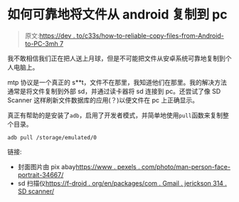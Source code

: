 # 如何可靠地将文件从 android 复制到 pc

> 原文:[https://dev . to/c33s/how-to-reliable-copy-files-from-Android-to-PC-3mh 7](https://dev.to/c33s/how-to-reliable-copy-files-from-android-to-pc--3mh7)

我不敢相信我们正在把人送上月球，但是不可能把文件从安卓系统可靠地复制到个人电脑上。

mtp 协议是一个真正的 s**t，文件不在那里，我知道他们在那里。我的解决方法通常是将文件复制到外部 sd，并通过读卡器将 sd 连接到 pc。还尝试了像 SD Scanner 这样刷新文件数据库的应用(？)以便文件在 pc 上正确显示。

真正有帮助的是安装了`adb`，启用了开发者模式，并简单地使用`pull`函数来复制整个目录。

```
adb pull /storage/emulated/0 
```

链接:

*   封面图片由 pix abay[https://www . pexels . com/photo/man-person-face-portrait-34667/](https://www.pexels.com/photo/man-person-face-portrait-34667/)
*   sd 扫描仪[https://f-droid . org/en/packages/com . Gmail . jerickson 314 . SD scanner/](https://f-droid.org/en/packages/com.gmail.jerickson314.sdscanner/)